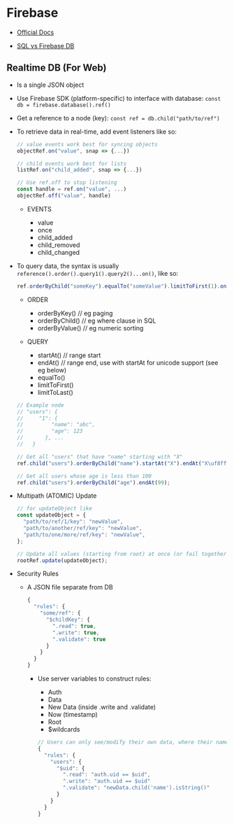 # Firebase

- [Official Docs](https://firebase.google.com/docs/database)

- [SQL vs Firebase DB](https://www.youtube.com/watch?v=WacqhiI-g_o)

## Realtime DB (For Web)

- Is a single JSON object

- Use Firebase SDK (platform-specific) to interface with database: `const db = firebase.database().ref()`

- Get a reference to a node (key): `const ref = db.child("path/to/ref")`

- To retrieve data in real-time, add event listeners like so:

  ```js
  // value events work best for syncing objects
  objectRef.on("value", snap => {...})

  // child events work best for lists
  listRef.on("child_added", snap => {...})

  // Use ref.off to stop listening
  const handle = ref.on("value", ...)
  objectRef.off("value", handle)
  ```

  - EVENTS

    - value
    - once
    - child_added
    - child_removed
    - child_changed

- To query data, the syntax is usually `reference().order().query1().query2()...on()`, like so:

  ```js
  ref.orderByChild("someKey").equalTo("someValue").limitToFirst(1).on(...)
  ```

  - ORDER

    - orderByKey() // eg paging
    - orderByChild() // eg where clause in SQL
    - orderByValue() // eg numeric sorting

  - QUERY

    - startAt() // range start
    - endAt() // range end, use with startAt for unicode support (see eg below)
    - equalTo()
    - limitToFirst()
    - limitToLast()

  ```js
  // Example node
  // "users": {
  //     "1": {
  //         "name": "abc",
  //         "age": 123
  //       }, ...
  //   }

  // Get all "users" that have "name" starting with "X"
  ref.child("users").orderByChild("name").startAt("X").endAt("X\uf8ff");

  // Get all users whose age is less than 100
  ref.child("users").orderByChild("age").endAt(99);
  ```

- Multipath (ATOMIC) Update

  ```js
  // for updateObject like
  const updateObject = {
    "path/to/ref/1/key": "newValue",
    "path/to/another/ref/key": "newValue",
    "path/to/one/more/ref/key": "newValue",
  };

  // Update all values (starting from root) at once (or fail together)
  rootRef.update(updateObject);
  ```

- Security Rules

  - A JSON file separate from DB

    ```js
    {
      "rules": {
        "some/ref": {
          "$childKey": {
            ".read": true,
            ".write": true,
            ".validate": true
          }
        }
      }
    }
    ```

    - Use server variables to construct rules:

      - Auth
      - Data
      - New Data (inside .write and .validate)
      - Now (timestamp)
      - Root
      - $wildcards

      ```js
      // Users can only see/modify their own data, where their name must be a string
      {
        "rules": {
          "users": {
            "$uid": {
              ".read": "auth.uid == $uid",
              ".write": "auth.uid == $uid"
              ".validate": "newData.child('name').isString()"
            }
          }
        }
      }
      ```
